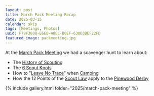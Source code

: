 ```yaml
---
layout: post
title: March Pack Meeting Recap
date: 2025-03-15
calendar: skip
tags: [Meetings, Photos]
uuid: F79F3808-E6E0-40EC-B0EF-630D3BEF22FD
featured_image: packmeeting.jpg
---
```


At the [March Pack Meeting](/2025/03/04/march-pack-meeting/) we had a scavenger hunt to learn about:

  * The [History of Scouting](https://www.scout.org/who-we-are/scout-movement/scoutings-history)
  * The [6 Scout Knots](https://scoutingweb.com/boy-scout-knots/)
  * How to "[Leave No Trace](https://lnt.org/why/7-principles/)" when [Camping](/2025/01/19/spring-family-campout-date/)
  * How the 12 Points of the [Scout Law](https://www.scouting.org/about/faq/question10/) apply to the [Pinewood Derby](https://hsspack229.org/2025/03/05/pinewood-derby-check-in/)

{% include gallery.html folder="2025/march-pack-meeting" %}
